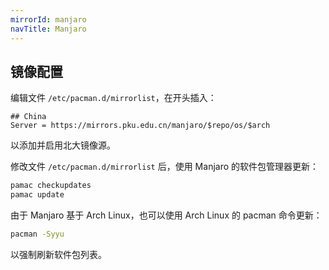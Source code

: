 ```yaml
---
mirrorId: manjaro
navTitle: Manjaro
---
```


## 镜像配置

编辑文件 `/etc/pacman.d/mirrorlist`，在开头插入：

```unix-conf
## China
Server = https://mirrors.pku.edu.cn/manjaro/$repo/os/$arch
```

以添加并启用北大镜像源。

修改文件 `/etc/pacman.d/mirrorlist` 后，使用 Manjaro 的软件包管理器更新：

```bash
pamac checkupdates
pamac update
```

由于 Manjaro 基于 Arch Linux，也可以使用 Arch Linux 的 pacman 命令更新：

```bash
pacman -Syyu
```

以强制刷新软件包列表。
